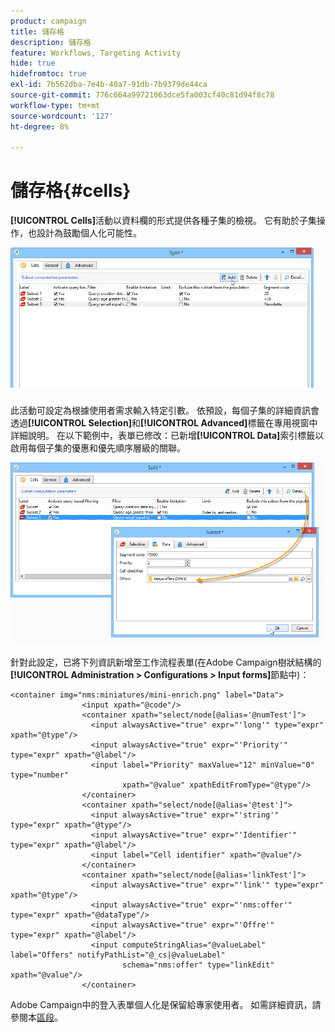 ```yaml
---
product: campaign
title: 儲存格
description: 儲存格
feature: Workflows, Targeting Activity
hide: true
hidefromtoc: true
exl-id: 7b562dba-7e4b-40a7-91db-7b9379de44ca
source-git-commit: 776c664a99721063dce5fa003cf40c81d94f8c78
workflow-type: tm+mt
source-wordcount: '127'
ht-degree: 8%

---
```


# 儲存格{#cells}



**[!UICONTROL Cells]**&#x200B;活動以資料欄的形式提供各種子集的檢視。 它有助於子集操作，也設計為鼓勵個人化可能性。

![](assets/wf_split_cells.png)

此活動可設定為根據使用者需求輸入特定引數。 依預設，每個子集的詳細資訊會透過&#x200B;**[!UICONTROL Selection]**&#x200B;和&#x200B;**[!UICONTROL Advanced]**&#x200B;標籤在專用視窗中詳細說明。 在以下範例中，表單已修改：已新增&#x200B;**[!UICONTROL Data]**&#x200B;索引標籤以啟用每個子集的優惠和優先順序層級的關聯。

![](assets/wf_split_cells_with_customization.png)

針對此設定，已將下列資訊新增至工作流程表單(在Adobe Campaign樹狀結構的&#x200B;**[!UICONTROL Administration > Configurations > Input forms]**&#x200B;節點中)：

```
<container img="nms:miniatures/mini-enrich.png" label="Data">
                <input xpath="@code"/>
                <container xpath="select/node[@alias='@numTest']">
                  <input alwaysActive="true" expr="'long'" type="expr" xpath="@type"/>
                  <input alwaysActive="true" expr="'Priority'" type="expr" xpath="@label"/>
                  <input label="Priority" maxValue="12" minValue="0" type="number"
                         xpath="@value" xpathEditFromType="@type"/>
                </container>
                <container xpath="select/node[@alias='@test']">
                  <input alwaysActive="true" expr="'string'" type="expr" xpath="@type"/>
                  <input alwaysActive="true" expr="'Identifier'" type="expr" xpath="@label"/>
                  <input label="Cell identifier" xpath="@value"/>
                </container>
                <container xpath="select/node[@alias='linkTest']">
                  <input alwaysActive="true" expr="'link'" type="expr" xpath="@type"/>
                  <input alwaysActive="true" expr="'nms:offer'" type="expr" xpath="@dataType"/>
                  <input alwaysActive="true" expr="'Offre'" type="expr" xpath="@label"/>
                  <input computeStringAlias="@valueLabel" label="Offers" notifyPathList="@_cs|@valueLabel"
                         schema="nms:offer" type="linkEdit" xpath="@value"/>
                </container>
```

Adobe Campaign中的登入表單個人化是保留給專家使用者。 如需詳細資訊，請參閱本[區段](../../configuration/using/identifying-a-form.md)。
